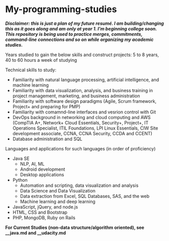 # My-programming-studies

***Disclaimer: this is just a plan of my future resumé. I am building/changing this as it goes along and am only at year 1. I'm beginning college soon. This repository is being used to practice merges, commitments, command-line connections and so on while organizing my academic studies.***

Years studied to gain the below skills and construct projects: 5 to 8 years, 40 to 60 hours a week of studying

Technical skills to study:

- Familiarity with natural language processing, artificial intelligence, and machine learning
- Familiarity with data visualization, analysis, and business training in project management, marketing, and business administration
- Familiarity with software design paradigms (Agile, Scrum framework, Project+ and preparing for PMP)
- Familiarity with comamnd-line interfaces and vesrion control with Git
- DevOps background in networking and cloud computing and AWS (CompTIA A+, Network+ Cloud Essentials, Security+, Project+, IT Operations Specialist, ITIL Foundations, LPI Linux Essentials, CIW Site development associate, CCNA, CCNA Security, CCDA and CCENT)
- Database administration and SQL


Languages and applications for such languages (in order of proficiency)
 - Java SE
   * NLP, AI, ML
   * Android development
   * Desktop applications
 - Python
   * Automation and scripting, data visualization and analysis
   * Data Science and Data Visualization
   * Data extraction from Excel, SQL Databases, SAS, and the web 
   * Machine learning and deep learning
 - JavaScript, jQuery, and node.js
 - HTML, CSS and Bootstrap
 - PHP, MongoDB, Ruby on Rails
 
 **For Current Studies (non-data structure/algorithm oriented), see __java.md and __udacity.md**
 
 
